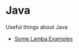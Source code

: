 # Java 

Useful things about Java 

* [Some Lamba Examples](https://github.com/ianmorgan/java-lamda-examples/blob/master/src/main/java/ianmorgan/github/io/BasicStreams.java)